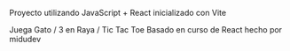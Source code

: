 Proyecto utilizando JavaScript + React inicializado con Vite



Juega  Gato / 3 en Raya / Tic Tac Toe
Basado en curso de React hecho por midudev
